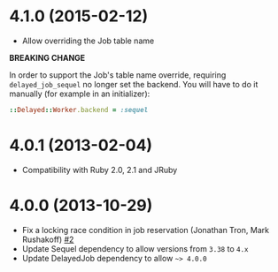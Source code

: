 4.1.0 (2015-02-12)
==================

* Allow overriding the Job table name

**BREAKING CHANGE**

In order to support the Job's table name override, requiring `delayed_job_sequel`
no longer set the backend. You will have to do it manually (for example in an
initializer):

```ruby
::Delayed::Worker.backend = :sequel
```

4.0.1 (2013-02-04)
==================

* Compatibility with Ruby 2.0, 2.1 and JRuby

4.0.0 (2013-10-29)
==================

* Fix a locking race condition in job reservation (Jonathan Tron, Mark Rushakoff) [#2](https://github.com/TalentBox/delayed_job_sequel/pull/2)
* Update Sequel dependency to allow versions from `3.38` to `4.x`
* Update DelayedJob dependency to allow `~> 4.0.0`
